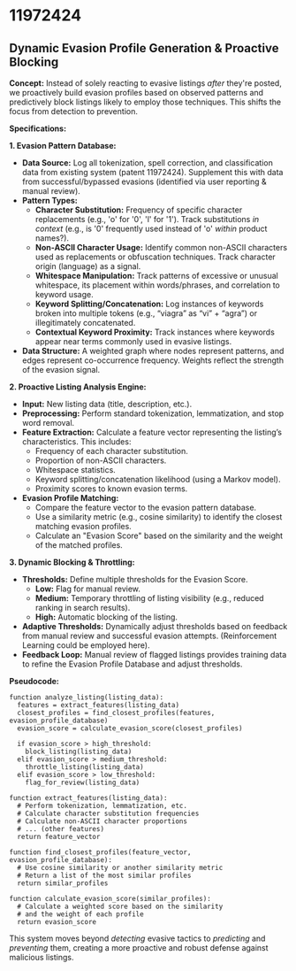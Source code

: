 # 11972424

## Dynamic Evasion Profile Generation & Proactive Blocking

**Concept:** Instead of solely reacting to evasive listings *after* they're posted, we proactively build evasion profiles based on observed patterns and predictively block listings likely to employ those techniques. This shifts the focus from detection to prevention.

**Specifications:**

**1. Evasion Pattern Database:**

*   **Data Source:** Log all tokenization, spell correction, and classification data from existing system (patent 11972424). Supplement this with data from successful/bypassed evasions (identified via user reporting & manual review).
*   **Pattern Types:**
    *   **Character Substitution:** Frequency of specific character replacements (e.g., 'o' for '0', 'l' for '1'). Track substitutions *in context* (e.g., is '0' frequently used instead of 'o' *within* product names?).
    *   **Non-ASCII Character Usage:**  Identify common non-ASCII characters used as replacements or obfuscation techniques. Track character origin (language) as a signal.
    *   **Whitespace Manipulation:** Track patterns of excessive or unusual whitespace, its placement within words/phrases, and correlation to keyword usage.
    *   **Keyword Splitting/Concatenation:**  Log instances of keywords broken into multiple tokens (e.g., “viagra” as “vi” + “agra”) or illegitimately concatenated.
    *   **Contextual Keyword Proximity:** Track instances where keywords appear near terms commonly used in evasive listings.
*   **Data Structure:**  A weighted graph where nodes represent patterns, and edges represent co-occurrence frequency. Weights reflect the strength of the evasion signal.

**2. Proactive Listing Analysis Engine:**

*   **Input:** New listing data (title, description, etc.).
*   **Preprocessing:**  Perform standard tokenization, lemmatization, and stop word removal.
*   **Feature Extraction:**  Calculate a feature vector representing the listing’s characteristics. This includes:
    *   Frequency of each character substitution.
    *   Proportion of non-ASCII characters.
    *   Whitespace statistics.
    *   Keyword splitting/concatenation likelihood (using a Markov model).
    *   Proximity scores to known evasion terms.
*   **Evasion Profile Matching:**
    *   Compare the feature vector to the evasion pattern database.
    *   Use a similarity metric (e.g., cosine similarity) to identify the closest matching evasion profiles.
    *   Calculate an "Evasion Score" based on the similarity and the weight of the matched profiles.

**3. Dynamic Blocking & Throttling:**

*   **Thresholds:** Define multiple thresholds for the Evasion Score.
    *   **Low:**  Flag for manual review.
    *   **Medium:**  Temporary throttling of listing visibility (e.g., reduced ranking in search results).
    *   **High:**  Automatic blocking of the listing.
*   **Adaptive Thresholds:**  Dynamically adjust thresholds based on feedback from manual review and successful evasion attempts.  (Reinforcement Learning could be employed here).
*   **Feedback Loop:**  Manual review of flagged listings provides training data to refine the Evasion Profile Database and adjust thresholds.

**Pseudocode:**

```
function analyze_listing(listing_data):
  features = extract_features(listing_data)
  closest_profiles = find_closest_profiles(features, evasion_profile_database)
  evasion_score = calculate_evasion_score(closest_profiles)

  if evasion_score > high_threshold:
    block_listing(listing_data)
  elif evasion_score > medium_threshold:
    throttle_listing(listing_data)
  elif evasion_score > low_threshold:
    flag_for_review(listing_data)

function extract_features(listing_data):
  # Perform tokenization, lemmatization, etc.
  # Calculate character substitution frequencies
  # Calculate non-ASCII character proportions
  # ... (other features)
  return feature_vector

function find_closest_profiles(feature_vector, evasion_profile_database):
  # Use cosine similarity or another similarity metric
  # Return a list of the most similar profiles
  return similar_profiles

function calculate_evasion_score(similar_profiles):
  # Calculate a weighted score based on the similarity
  # and the weight of each profile
  return evasion_score
```

This system moves beyond *detecting* evasive tactics to *predicting* and *preventing* them, creating a more proactive and robust defense against malicious listings.